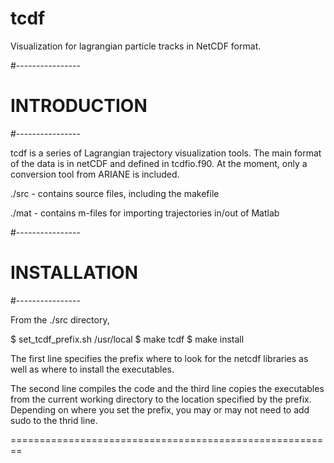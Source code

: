 # tcdf
Visualization for lagrangian particle tracks in NetCDF format.

#----------------
# INTRODUCTION
#----------------

tcdf is a series of Lagrangian trajectory visualization
tools.  The main format of the data is in netCDF and
defined in tcdfio.f90.  At the moment, only a conversion
tool from ARIANE is included.

./src - contains source files, including the makefile

./mat - contains m-files for importing trajectories in/out of Matlab

#----------------
# INSTALLATION
#----------------

From the ./src directory,

$ set_tcdf_prefix.sh /usr/local
$ make tcdf
$ make install

The first line specifies the prefix where to look for
the netcdf libraries as well as where to install the
executables.

The second line compiles the code and the third line
copies the executables from the current working
directory to the location specified by the prefix.
Depending on where you set the prefix, you may or
may not need to add sudo to the thrid line.

========================================================

